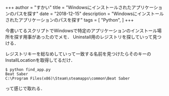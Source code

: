 +++
author = "すかい"
title = "Windowsにインストールされたアプリケーションのパスを探す"
date = "2018-12-15"
description = "Windowsにインストールされたアプリケーションのパスを探す"
tags = [
    "Python",
]
+++

今書いてるスクリプトでWindowsで特定のアプリケーションのインストール場所を探す用事があったのでメモ．
Uninstall用のレジストリを探していって見つける．

<script src="https://gist.github.com/skyblue3350/409420cd55c0591c5bcbd07211a37298.js"></script>

レジストリキーを総なめしていって一致する名前を見つけたらそのキーのInstallLocationを取得してるだけ．

```
$ python find_app.py
Beat Saber
C:\Program Files(x86)\Steam\steamapps\common\Beat Saber
```

って感じで取れる．
